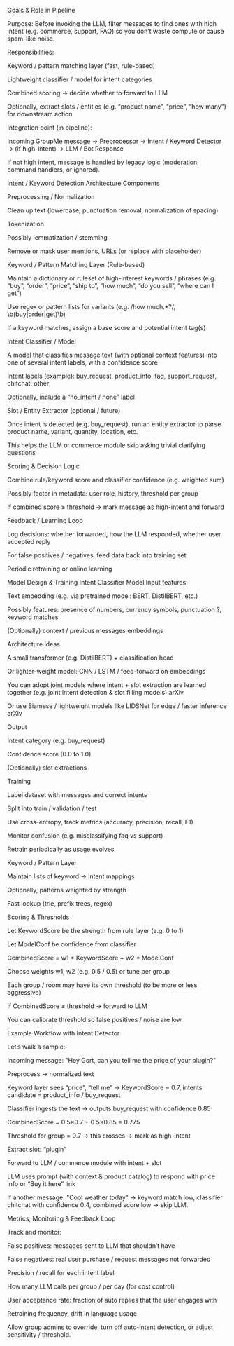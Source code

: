 Goals & Role in Pipeline

Purpose: Before invoking the LLM, filter messages to find ones with high intent (e.g. commerce, support, FAQ) so you don’t waste compute or cause spam-like noise.

Responsibilities:

Keyword / pattern matching layer (fast, rule-based)

Lightweight classifier / model for intent categories

Combined scoring → decide whether to forward to LLM

Optionally, extract slots / entities (e.g. “product name”, “price”, “how many”) for downstream action

Integration point (in pipeline):

Incoming GroupMe message → Preprocessor → Intent / Keyword Detector → (if high-intent) → LLM / Bot Response


If not high intent, message is handled by legacy logic (moderation, command handlers, or ignored).

Intent / Keyword Detection Architecture
Components

Preprocessing / Normalization

Clean up text (lowercase, punctuation removal, normalization of spacing)

Tokenization

Possibly lemmatization / stemming

Remove or mask user mentions, URLs (or replace with placeholder)

Keyword / Pattern Matching Layer (Rule-based)

Maintain a dictionary or ruleset of high-interest keywords / phrases (e.g. “buy”, “order”, “price”, “ship to”, “how much”, “do you sell”, “where can I get”)

Use regex or pattern lists for variants (e.g. /how much.*\?/, \b(buy|order|get)\b)

If a keyword matches, assign a base score and potential intent tag(s)

Intent Classifier / Model

A model that classifies message text (with optional context features) into one of several intent labels, with a confidence score

Intent labels (example): buy_request, product_info, faq, support_request, chitchat, other

Optionally, include a “no_intent / none” label

Slot / Entity Extractor (optional / future)

Once intent is detected (e.g. buy_request), run an entity extractor to parse product name, variant, quantity, location, etc.

This helps the LLM or commerce module skip asking trivial clarifying questions

Scoring & Decision Logic

Combine rule/keyword score and classifier confidence (e.g. weighted sum)

Possibly factor in metadata: user role, history, threshold per group

If combined score ≥ threshold → mark message as high-intent and forward

Feedback / Learning Loop

Log decisions: whether forwarded, how the LLM responded, whether user accepted reply

For false positives / negatives, feed data back into training set

Periodic retraining or online learning

Model Design & Training
Intent Classifier Model
Input features

Text embedding (e.g. via pretrained model: BERT, DistilBERT, etc.)

Possibly features: presence of numbers, currency symbols, punctuation ?, keyword matches

(Optionally) context / previous messages embeddings

Architecture ideas

A small transformer (e.g. DistilBERT) + classification head

Or lighter-weight model: CNN / LSTM / feed-forward on embeddings

You can adopt joint models where intent + slot extraction are learned together (e.g. joint intent detection & slot filling models) 
arXiv

Or use Siamese / lightweight models like LIDSNet for edge / faster inference 
arXiv

Output

Intent category (e.g. buy_request)

Confidence score (0.0 to 1.0)

(Optionally) slot extractions

Training

Label dataset with messages and correct intents

Split into train / validation / test

Use cross-entropy, track metrics (accuracy, precision, recall, F1)

Monitor confusion (e.g. misclassifying faq vs support)

Retrain periodically as usage evolves

Keyword / Pattern Layer

Maintain lists of keyword → intent mappings

Optionally, patterns weighted by strength

Fast lookup (trie, prefix trees, regex)

Scoring & Thresholds

Let KeywordScore be the strength from rule layer (e.g. 0 to 1)

Let ModelConf be confidence from classifier

CombinedScore = w1 * KeywordScore + w2 * ModelConf

Choose weights w1, w2 (e.g. 0.5 / 0.5) or tune per group

Each group / room may have its own threshold (to be more or less aggressive)

If CombinedScore ≥ threshold → forward to LLM

You can calibrate threshold so false positives / noise are low.

Example Workflow with Intent Detector

Let’s walk a sample:

Incoming message: "Hey Gort, can you tell me the price of your plugin?"

Preprocess → normalized text

Keyword layer sees “price”, “tell me” → KeywordScore = 0.7, intents candidate = product_info / buy_request

Classifier ingests the text → outputs buy_request with confidence 0.85

CombinedScore = 0.5×0.7 + 0.5×0.85 = 0.775

Threshold for group = 0.7 → this crosses → mark as high-intent

Extract slot: “plugin”

Forward to LLM / commerce module with intent + slot

LLM uses prompt (with context & product catalog) to respond with price info or “Buy it here” link

If another message: "Cool weather today" → keyword match low, classifier chitchat with confidence 0.4, combined score low → skip LLM.

Metrics, Monitoring & Feedback Loop

Track and monitor:

False positives: messages sent to LLM that shouldn’t have

False negatives: real user purchase / request messages not forwarded

Precision / recall for each intent label

How many LLM calls per group / per day (for cost control)

User acceptance rate: fraction of auto replies that the user engages with

Retraining frequency, drift in language usage

Allow group admins to override, turn off auto-intent detection, or adjust sensitivity / threshold.